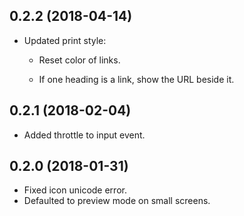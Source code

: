 ## 0.2.2 (2018-04-14)

-	Updated print style:

	-	Reset color of links.

	-	If one heading is a link, show the URL beside it.

## 0.2.1 (2018-02-04)

-	Added throttle to input event.

## 0.2.0 (2018-01-31)

-	Fixed icon unicode error.
-	Defaulted to preview mode on small screens.